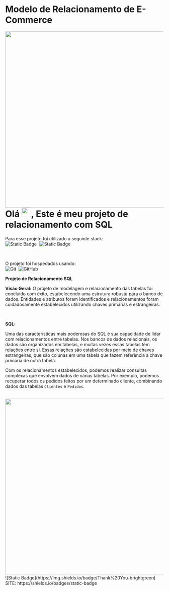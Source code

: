 # Modelo de Relacionamento de E-Commerce 

<img align="right" height="560em" src="Print1.png">

<h1 align="left">Olá <img src="https://raw.githubusercontent.com/kaueMarques/kaueMarques/master/hi.gif" height="30px">, Este é meu projeto de relacionamento com SQL</h1>

Para esse projeto foi utilizado a seguinte stack: <br>
![Static Badge](https://img.shields.io/badge/SQL-brightgreen)&nbsp;
![Static Badge](https://img.shields.io/badge/MySQL-Workbanch-green)&nbsp;


<br>

O projeto foi hospedados usando:<br>
![Git](https://img.shields.io/badge/-Git-05122A?style=flat&logo=git)&nbsp;
![GitHub](https://img.shields.io/badge/-GitHub-05122A?style=flat&logo=github)&nbsp;
<br>

**Projeto de Relacionamento SQL**

**Visão Geral:**
O projeto de modelagem e relacionamento das tabelas foi concluído com êxito, estabelecendo uma estrutura robusta para o banco de dados. Entidades e atributos foram identificados e relacionamentos
foram cuidadosamente estabelecidos utilizando chaves primárias e estrangeiras.

<br>

**SQL:**

Uma das características mais poderosas do SQL é sua capacidade de lidar com relacionamentos entre tabelas. Nos bancos de dados relacionais, os dados são organizados em tabelas, e muitas vezes essas tabelas têm relações entre si.
Essas relações são estabelecidas por meio de chaves estrangeiras, que são colunas em uma tabela que fazem referência à chave primária de outra tabela.

Com os relacionamentos estabelecidos, podemos realizar consultas complexas que envolvem dados de várias tabelas. Por exemplo, podemos recuperar todos os pedidos feitos por um determinado cliente,
combinando dados das tabelas `Clientes` e `Pedidos`.


<br>
<img align="right" height="560em" src="Print2.png">

<br>
![Static Badge](https://img.shields.io/badge/Thank%20You-brightgreen)
<br>
SITE: https://shields.io/badges/static-badge
